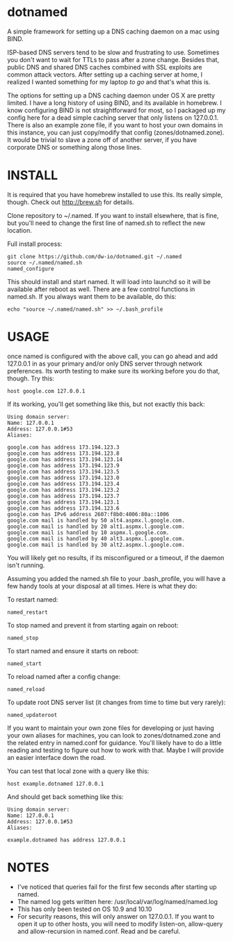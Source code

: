 # dotnamed
A simple framework for setting up a DNS caching daemon on a mac using BIND.

ISP-based DNS servers tend to be slow and frustrating to use.  Sometimes you don't want to wait for TTLs to pass after a zone change.  Besides that, public DNS and shared DNS caches combined with SSL exploits are common attack vectors.  After setting up a caching server at home, I realized I wanted something for my laptop _to go_ and that's what this is.

The options for setting up a DNS caching daemon under OS X are pretty limited.  I have a long history of using BIND, and its available in homebrew.  I know configuring BIND is not straightforward for most, so I packaged up my config here for a dead simple caching server that only listens on 127.0.0.1.  There is also an example zone file, if you want to host your own domains in this instance, you can just copy/modify that config (zones/dotnamed.zone).  It would be trivial to slave a zone off of another server, if you have corporate DNS or something along those lines.

INSTALL
===========

It is required that you have homebrew installed to use this.  Its really simple, though.  Check out http://brew.sh for details.

Clone repository to ~/.named.  If you want to install elsewhere, that is fine, but you'll need to change the first line of named.sh to reflect the new location.

Full install process:

```
git clone https://github.com/dw-io/dotnamed.git ~/.named
source ~/.named/named.sh
named_configure
```

This should install and start named.  It will load into launchd so it will be available after reboot as well.  There are a few control functions in named.sh.  If you always want them to be available, do this:

```
echo "source ~/.named/named.sh" >> ~/.bash_profile
```

USAGE
=====

once named is configured with the above call, you can go ahead and add 127.0.0.1 in as your primary and/or only DNS server through network preferences.  Its worth testing to make sure its working before you do that, though.  Try this:

```
host google.com 127.0.0.1
```

If its working, you'll get something like this, but not exactly this back:

```
Using domain server:
Name: 127.0.0.1
Address: 127.0.0.1#53
Aliases: 

google.com has address 173.194.123.3
google.com has address 173.194.123.8
google.com has address 173.194.123.14
google.com has address 173.194.123.9
google.com has address 173.194.123.5
google.com has address 173.194.123.0
google.com has address 173.194.123.4
google.com has address 173.194.123.2
google.com has address 173.194.123.7
google.com has address 173.194.123.1
google.com has address 173.194.123.6
google.com has IPv6 address 2607:f8b0:4006:80a::1006
google.com mail is handled by 50 alt4.aspmx.l.google.com.
google.com mail is handled by 20 alt1.aspmx.l.google.com.
google.com mail is handled by 10 aspmx.l.google.com.
google.com mail is handled by 40 alt3.aspmx.l.google.com.
google.com mail is handled by 30 alt2.aspmx.l.google.com.
```

You will likely get no results, if its misconfigured or a timeout, if the daemon isn't running.

Assuming you added the named.sh file to your .bash_profile, you will have a few handy tools at your disposal at all times.  Here is what they do:

To restart named:

```
named_restart
```

To stop named and prevent it from starting again on reboot:

```
named_stop
```

To start named and ensure it starts on reboot:

```
named_start
```

To reload named after a config change:

```
named_reload
```

To update root DNS server list (it changes from time to time but very rarely):

```
named_updateroot
```

If you want to maintain your own zone files for developing or just having your own aliases for machines, you can look to zones/dotnamed.zone and the related entry in named.conf for guidance.  You'll likely have to do a little reading and testing to figure out how to work with that.  Maybe I will provide an easier interface down the road.

You can test that local zone with a query like this:

```
host example.dotnamed 127.0.0.1
```

And should get back something like this:

```
Using domain server:
Name: 127.0.0.1
Address: 127.0.0.1#53
Aliases: 

example.dotnamed has address 127.0.0.1
```

NOTES
=====

- I've noticed that queries fail for the first few seconds after starting up named.
- The named log gets written here:  /usr/local/var/log/named/named.log
- This has only been tested on OS 10.9 and 10.10
- For security reasons, this will only answer on 127.0.0.1.  If you want to open it up to other hosts, you will need to modify listen-on, allow-query and allow-recursion in named.conf.  Read and be careful.